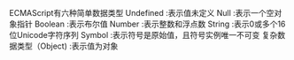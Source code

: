 ECMAScript有六种简单数据类型
    Undefined :表示值未定义
    Null    :表示一个空对象指针
    Boolean :表示布尔值
    Number  :表示整数和浮点数
    String  :表示0或多个16位Unicode字符序列
    Symbol  :表示符号是原始值，且符号实例唯一不可变
    复杂数据类型（Object) :表示值为对象
